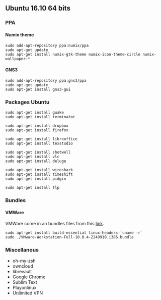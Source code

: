 
## Ubuntu 16.10 64 bits

### PPA

#### Numix theme

```
sudo add-apt-repository ppa:numix/ppa
sudo apt-get update
sudo apt-get install numix-gtk-theme numix-icon-theme-circle numix-wallpaper-*
```

#### GNS3

```
sudo add-apt-repository ppa:gns3/ppa
sudo apt-get update
sudo apt-get install gns3-gui
```

### Packages Ubuntu

```
sudo apt-get install guake
sudo apt-get install terminator

sudo apt-get install dropbox
sudo apt-get install firefox

sudo apt-get install libreoffice
sudo apt-get install texstudio

sudo apt-get install shotwell
sudo apt-get install vlc
sudo apt-get install deluge

sudo apt-get install wireshark
sudo apt-get install timeshift
sudo apt-get install pidgin

sudo apt-get install tlp
```

### Bundles

#### VMWare

VMWare come in an bundles files from this [link](http://www.vmware.com/fr/products/workstation/workstation-evaluation).

```
sudo apt-get install build-essential linux-headers-`uname -r`
sudo ./VMware-Workstation-Full-10.0.4-2249910.i386.bundle
```

### Miscellanous

- oh-my-zsh
- owncloud
- librevault
- Google Chrome
- Sublim Text
- Playonlinux
- Unlimited VPN

